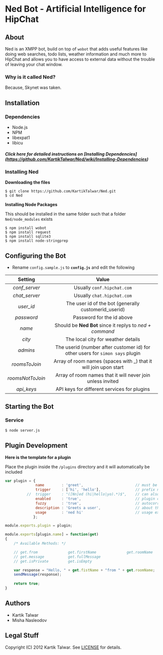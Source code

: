 # Ned Bot - Artificial Intelligence for HipChat


## About

Ned is an XMPP bot, build on top of `wobot` that adds useful features like doing web searches, todo lists, weather information and much more to HipChat and allows you to have access to external data without the trouble of leaving your chat window.


### Why is it called Ned?

Because, Skynet was taken.


## Installation

### Dependencies

- Node.js
- NPM
- libexpat1
- libicu


##### Click here for detailed instructions on [Installing Dependencies] (https://github.com/KartikTalwar/Ned/wiki/Installing-Dependencies)


### Installing Ned


**Downloading the files**

```
$ git clone https://github.com/KartikTalwar/Ned.git
$ cd Ned
```

**Installing Node Packages**

This should be installed in the same folder such that a folder `Ned/node_modules` exists

```
$ npm install wobot
$ npm install request
$ npm install sqlite3
$ npm install node-stringprep
```

## Configuring the Bot

- Rename `config.sample.js` to **`config.js`** and edit the following


|    **Setting**     |                                   **Value**                                     |
|:------------------:|:-------------------------------------------------------------------------------:|
|  *conf_server*     |  Usually `conf.hipchat.com`                                                     |
|  *chat_server*     |  Usually `chat.hipchat.com`                                                     |
|  *user_id*         |  The user id of the bot (generally customerid_userid)                           |
|  *password*        |  Password for the id above                                                      |
|  *name*            |  Should be **Ned Bot** since it replys to *ned + command*                       |
|  *city*            |  The local city for weather details                                             |
|  *admins*          |  The userid (number after customer id) for other users for `simon says` plugin  |
|  *roomsToJoin*     |  Array of room names (spaces with _) that it will join upon start               |
|  *roomsNotToJoin*  |  Array of room names that it will never join unless invited                     |
|  *api_keys*        |  API keys for different services for plugins                                    |


## Starting the Bot

### Service

```sh
$ node server.js
```


## Plugin Development


**Here is the template for a plugin**

Place the plugin inside the `/plugins` directory and it will automatically be included


```js
var plugin = {
              name        : 'greet',                        // must be unique
              trigger     : ['hi', 'hello'],                // prefix ned
          //  trigger     : "([Nn]ed (hi|hello|yo).*)$",    // can also use regex
              enabled     : 'true',                         // plugin can be inactive
              fuzzy       : 'true',                         // autocorrect mispelled trigger
              description : 'Greets a user',                // about the plugin
              usage       : 'ned hi'                        // usage example
             };

module.exports.plugin = plugin;

module.exports[plugin.name] = function(get)
{
    /* Available Methods: */

    // get.from              get.firstName              get.roomName
    // get.message           get.fullMessage 
    // get.isPrivate         get.isEmpty

    var response = "Hello, " + get.fistName + "from " + get.roomName;
    sendMessage(response);
    
    return true;
}
```


## Authors

- Kartik Talwar
- Misha Nasleodov


## Legal Stuff

Copyright (C) 2012 Kartik Talwar. See [LICENSE](https://github.com/KartikTalwar/Ned/blob/master/LICENSE.md) for details.

